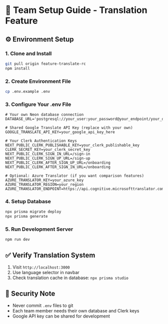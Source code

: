 # 🚀 Team Setup Guide - Translation Feature

## ⚙️ Environment Setup

### 1. Clone and Install
```bash
git pull origin feature-translate-rc
npm install
```

### 2. Create Environment File
```bash
cp .env.example .env
```

### 3. Configure Your .env File
```env
# Your own Neon database connection
DATABASE_URL='postgresql://your_user:your_password@your_endpoint/your_db'

# Shared Google Translate API Key (replace with your own)
GOOGLE_TRANSLATE_API_KEY=your_google_api_key_here

# Your Clerk Authentication Keys
NEXT_PUBLIC_CLERK_PUBLISHABLE_KEY=your_clerk_publishable_key
CLERK_SECRET_KEY=your_clerk_secret_key
NEXT_PUBLIC_CLERK_SIGN_IN_URL=/sign-in
NEXT_PUBLIC_CLERK_SIGN_UP_URL=/sign-up
NEXT_PUBLIC_CLERK_AFTER_SIGN_UP_URL=/onboarding
NEXT_PUBLIC_CLERK_AFTER_SIGN_IN_URL=/onboarding

# Optional: Azure Translator (if you want comparison features)
AZURE_TRANSLATOR_KEY=your_azure_key
AZURE_TRANSLATOR_REGION=your_region
AZURE_TRANSLATOR_ENDPOINT=https://api.cognitive.microsofttranslator.com
```

### 4. Setup Database
```bash
npx prisma migrate deploy
npx prisma generate
```

### 5. Run Development Server
```bash
npm run dev
```

## ✅ Verify Translation System
1. Visit `http://localhost:3000`
2. Use language selector in navbar
3. Check translation cache in database: `npx prisma studio`

## 🚨 Security Note
- Never commit `.env` files to git
- Each team member needs their own database and Clerk keys
- Google API key can be shared for development